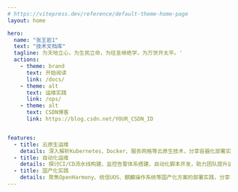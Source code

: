 ```yaml
---
# https://vitepress.dev/reference/default-theme-home-page
layout: home

hero:
  name: "张王岩1"
  text: "技术文档库"
  tagline: 为天地立心，为生民立命，为往圣继绝学，为万世开太平。'
  actions:
    - theme: brand
      text: 开始阅读
      link: /docs/
    - theme: alt
      text: 运维实践
      link: /ops/
    - theme: alt
      text: CSDN博客
      link: https://blog.csdn.net/YOUR_CSDN_ID


features:
  - title: 云原生运维
    details: 深入解析Kubernetes、Docker、服务网格等云原生技术，分享容器化部署实践经验和常见问题解决方案
  - title: 自动化运维
    details: 探讨CI/CD流水线构建、监控告警体系搭建、自动化脚本开发，助力团队提升运维效率和服务质量
  - title: 国产化实践
    details: 聚焦OpenHarmony、统信UOS、麒麟操作系统等国产化方案的部署实践，分享技术选型和迁移经验
---
```


